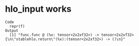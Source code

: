 # hlo_input works

    Code
      repr(f)
    Output
      [1] "func.func @ (%x: tensor<2x2xf32>) -> tensor<2x2xf32> {\n\"stablehlo.return\"(%x):(tensor<2x2xf32>) -> ()\n}"

